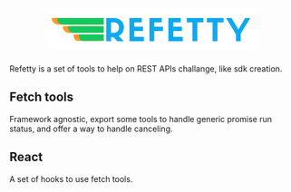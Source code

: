 <h1 align="center">
  <img src="/logo.png" alt="Refetty" />
</h1>

Refetty is a set of tools to help on REST APIs challange, like sdk creation.

## Fetch tools

Framework agnostic, export some tools to handle generic promise run status, and offer a way to handle canceling.

## React

A set of hooks to use fetch tools.
